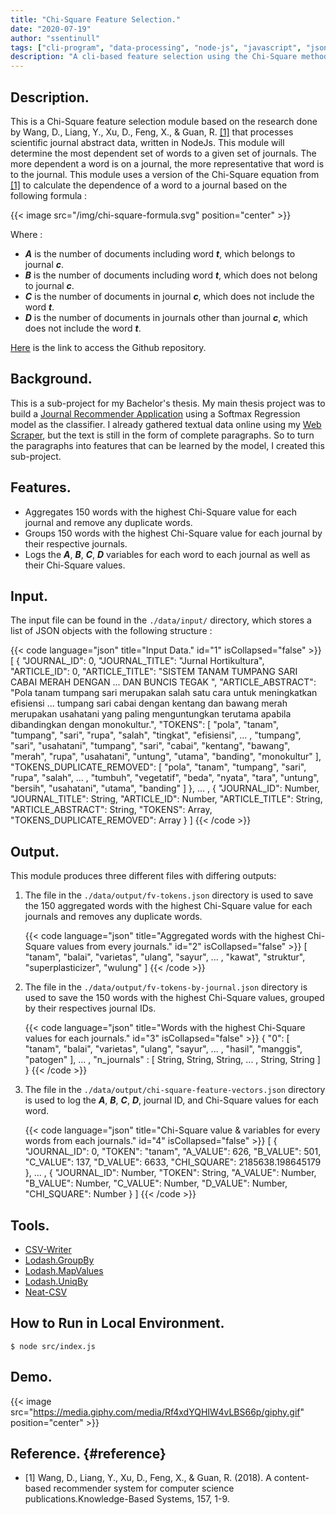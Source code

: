 ```yaml
---
title: "Chi-Square Feature Selection."
date: "2020-07-19"
author: "ssentinull"
tags: ["cli-program", "data-processing", "node-js", "javascript", "json"]
description: "A cli-based feature selection using the Chi-Square method."
---
```


## Description.

This is a Chi-Square feature selection module based on the research done by Wang, D., Liang, Y., Xu, D., Feng, X., & Guan, R. [[1]](#reference) that processes scientific journal abstract data, written in NodeJs. This module will determine the most dependent set of words to a given set of journals. The more dependent a word is on a journal, the more representative that word is to the journal. This module uses a version of the Chi-Square equation from [[1]](#reference) to calculate the dependence of a word to a journal based on the following formula :

{{< image src="/img/chi-square-formula.svg" position="center" >}}

Where :

- **_A_** is the number of documents including word **_t_**, which belongs to journal **_c_**.
- **_B_** is the number of documents including word **_t_**, which does not belong to journal **_c_**.
- **_C_** is the number of documents in journal **_c_**, which does not include the word **_t_**.
- **_D_** is the number of documents in journals other than journal **_c_**, which does not include the word **_t_**.

[Here](https://github.com/ssentinull/chi-square-module) is the link to access the Github repository.

## Background.

This is a sub-project for my Bachelor's thesis. My main thesis project was to build a [Journal Recommender Application](/projects/journal-recommender-application/) using a Softmax Regression model as the classifier. I already gathered textual data online using my [Web Scraper](/projects/web-scraper), but the text is still in the form of complete paragraphs. So to turn the paragraphs into features that can be learned by the model, I created this sub-project.

## Features.

- Aggregates 150 words with the highest Chi-Square value for each journal and remove any duplicate words.
- Groups 150 words with the highest Chi-Square value for each journal by their respective journals.
- Logs the **_A_**, **_B_**, **_C_**, **_D_** variables for each word to each journal as well as their Chi-Square values.

## Input.

The input file can be found in the `./data/input/` directory, which stores a list of JSON objects with the following structure :

{{< code language="json" title="Input Data." id="1" isCollapsed="false" >}}
[
{
"JOURNAL_ID": 0,
"JOURNAL_TITLE": "Jurnal Hortikultura",
"ARTICLE_ID": 0,
"ARTICLE_TITLE": "SISTEM TANAM TUMPANG SARI CABAI MERAH DENGAN ... DAN BUNCIS TEGAK ",
"ARTICLE_ABSTRACT": "Pola tanam tumpang sari merupakan salah satu cara untuk meningkatkan efisiensi ... tumpang sari cabai dengan kentang dan bawang merah merupakan usahatani yang paling menguntungkan terutama apabila dibandingkan dengan monokultur.",
"TOKENS": [ "pola", "tanam", "tumpang", "sari", "rupa", "salah", "tingkat", "efisiensi", ... , "tumpang", "sari", "usahatani", "tumpang", "sari", "cabai", "kentang", "bawang", "merah", "rupa", "usahatani", "untung", "utama", "banding", "monokultur" ],
"TOKENS_DUPLICATE_REMOVED": [ "pola", "tanam", "tumpang", "sari", "rupa", "salah", ... , "tumbuh", "vegetatif", "beda", "nyata", "tara", "untung", "bersih", "usahatani", "utama", "banding" ]
},
... ,
{
"JOURNAL_ID": Number,
"JOURNAL_TITLE": String,
"ARTICLE_ID": Number,
"ARTICLE_TITLE": String,
"ARTICLE_ABSTRACT": String,
"TOKENS": Array,
"TOKENS_DUPLICATE_REMOVED": Array
}
]
{{< /code >}}

## Output.

This module produces three different files with differing outputs:

1. The file in the `./data/output/fv-tokens.json` directory is used to save the 150 aggregated words with the highest Chi-Square value for each journals and removes any duplicate words.

   {{< code language="json" title="Aggregated words with the highest Chi-Square values from every journals." id="2" isCollapsed="false" >}}
   [
   "tanam",
   "balai",
   "varietas",
   "ulang",
   "sayur",
   ... ,
   "kawat",
   "struktur",
   "superplasticizer",
   "wulung"
   ]
   {{< /code >}}

2. The file in the `./data/output/fv-tokens-by-journal.json` directory is used to save the 150 words with the highest Chi-Square values, grouped by their respectives journal IDs.

   {{< code language="json" title="Words with the highest Chi-Square values for each journals." id="3" isCollapsed="false" >}}
   {
   "0": [
   "tanam",
   "balai",
   "varietas",
   "ulang",
   "sayur",
   ... ,
   "hasil",
   "manggis",
   "patogen"
   ],
   ... ,
   "n_journals" : [
   String,
   String,
   String,
   ... ,
   String,
   String
   ]
   }
   {{< /code >}}

3. The file in the `./data/output/chi-square-feature-vectors.json` directory is used to log the **_A_**, **_B_**, **_C_**, **_D_**, journal ID, and Chi-Square values for each word.

   {{< code language="json" title="Chi-Square value & variables for every words from each journals." id="4" isCollapsed="false" >}}
   [
   {
   "JOURNAL_ID": 0,
   "TOKEN": "tanam",
   "A_VALUE": 626,
   "B_VALUE": 501,
   "C_VALUE": 137,
   "D_VALUE": 6633,
   "CHI_SQUARE": 2185638.198645179
   },
   ... ,
   {
   "JOURNAL_ID": Number,
   "TOKEN": String,
   "A_VALUE": Number,
   "B_VALUE": Number,
   "C_VALUE": Number,
   "D_VALUE": Number,
   "CHI_SQUARE": Number
   }
   ]
   {{< /code >}}

## Tools.

- [CSV-Writer](https://www.npmjs.com/package/csv-writer)
- [Lodash.GroupBy](https://www.npmjs.com/package/lodash.groupby)
- [Lodash.MapValues](https://www.npmjs.com/package/lodash.mapvalues)
- [Lodash.UniqBy](https://www.npmjs.com/package/lodash.uniqby)
- [Neat-CSV](https://www.npmjs.com/package/neat-csv)

## How to Run in Local Environment.

```shell
$ node src/index.js
```

## Demo.

{{< image src="https://media.giphy.com/media/Rf4xdYQHIW4vLBS66p/giphy.gif" position="center" >}}

## Reference. {#reference}

- [1] Wang, D., Liang, Y., Xu, D., Feng, X., & Guan, R. (2018).
  A content-based recommender system for computer science publications.Knowledge-Based Systems, 157, 1-9.
